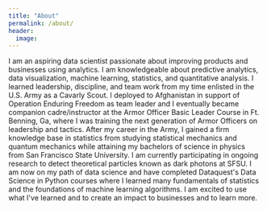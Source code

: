 ```yaml
---
title: "About"
permalink: /about/
header:
  image:
---
```


I am an aspiring data scientist passionate about improving products and businesses using analytics. I am knowledgeable about predictive analytics, data visualization, machine learning, statistics, and quantitative analysis. I learned leadership, discipline, and team work from my time enlisted in the U.S. Army as a Cavarly Scout. I deployed to Afghanistan in support of Operation Enduring Freedom as team leader and I eventually became companion cadre/instructor at the Armor Officer Basic Leader Course in Ft. Benning, Ga, where I was training the next generation of Armor Officers on leadership and tactics. After my career in the Army, I gained a firm knowledge base in statistics from studying statistical mechanics and quantum mechanics while attaining my bachelors of science in physics from San Francisco State University. I am currently participating in ongoing research to detect theoretical particles known as dark photons at SFSU. I am now on my path of data science and have completed Dataquest's Data Science in Python courses where I learned many fundamentals of statistics and the foundations of machine learning algorithms. I am excited to use what I've learned and to create an impact to businesses and to learn more.
